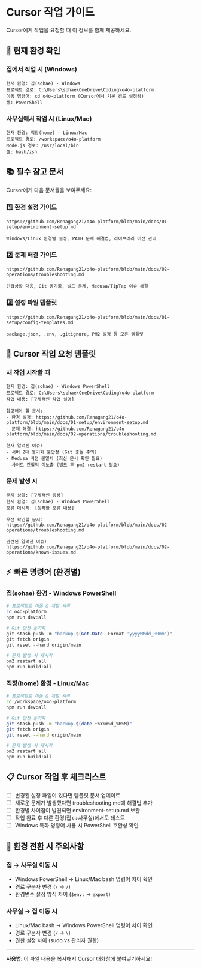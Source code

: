 # Cursor 작업 가이드

Cursor에게 작업을 요청할 때 이 정보를 함께 제공하세요.

## 📍 현재 환경 확인

### 집에서 작업 시 (Windows)
```
현재 환경: 집(sohae) - Windows
프로젝트 경로: C:\Users\sohae\OneDrive\Coding\o4o-platform
이동 명령어: cd o4o-platform (Cursor에서 기본 경로 설정됨)
셸: PowerShell
```

### 사무실에서 작업 시 (Linux/Mac)
```
현재 환경: 직장(home) - Linux/Mac
프로젝트 경로: /workspace/o4o-platform
Node.js 경로: /usr/local/bin
셸: bash/zsh
```

## 📚 필수 참고 문서

Cursor에게 다음 문서들을 보여주세요:

### 1️⃣ 환경 설정 가이드
```
https://github.com/Renagang21/o4o-platform/blob/main/docs/01-setup/environment-setup.md

Windows/Linux 환경별 설정, PATH 문제 해결법, 라이브러리 버전 관리
```

### 2️⃣ 문제 해결 가이드  
```
https://github.com/Renagang21/o4o-platform/blob/main/docs/02-operations/troubleshooting.md

긴급상황 대응, Git 동기화, 빌드 문제, Medusa/TipTap 이슈 해결
```

### 3️⃣ 설정 파일 템플릿
```
https://github.com/Renagang21/o4o-platform/blob/main/docs/01-setup/config-templates.md

package.json, .env, .gitignore, PM2 설정 등 모든 템플릿
```

## 🚀 Cursor 작업 요청 템플릿

### 새 작업 시작할 때
```
현재 환경: 집(sohae) - Windows PowerShell
프로젝트 경로: C:\Users\sohae\OneDrive\Coding\o4o-platform
작업 내용: [구체적인 작업 설명]

참고해야 할 문서:
- 환경 설정: https://github.com/Renagang21/o4o-platform/blob/main/docs/01-setup/environment-setup.md
- 문제 해결: https://github.com/Renagang21/o4o-platform/blob/main/docs/02-operations/troubleshooting.md

현재 알려진 이슈:
- 서버 2대 동기화 불안정 (Git 충돌 주의)
- Medusa 버전 불일치 (최신 문서 확인 필요)
- 사이트 간헐적 미노출 (빌드 후 pm2 restart 필요)
```

### 문제 발생 시
```
문제 상황: [구체적인 증상]
현재 환경: 집(sohae) - Windows PowerShell
오류 메시지: [정확한 오류 내용]

우선 확인할 문서:
https://github.com/Renagang21/o4o-platform/blob/main/docs/02-operations/troubleshooting.md

관련된 알려진 이슈:
https://github.com/Renagang21/o4o-platform/blob/main/docs/02-operations/known-issues.md
```

## ⚡ 빠른 명령어 (환경별)

### 집(sohae) 환경 - Windows PowerShell
```powershell
# 프로젝트로 이동 & 개발 시작
cd o4o-platform
npm run dev:all

# Git 안전 동기화  
git stash push -m "backup-$(Get-Date -Format 'yyyyMMdd_HHmm')"
git fetch origin
git reset --hard origin/main

# 문제 발생 시 재시작
pm2 restart all
npm run build:all
```

### 직장(home) 환경 - Linux/Mac
```bash
# 프로젝트로 이동 & 개발 시작  
cd /workspace/o4o-platform
npm run dev:all

# Git 안전 동기화
git stash push -m "backup-$(date +%Y%m%d_%H%M)"
git fetch origin
git reset --hard origin/main

# 문제 발생 시 재시작
pm2 restart all
npm run build:all
```

## 📋 Cursor 작업 후 체크리스트

- [ ] 변경된 설정 파일이 있다면 템플릿 문서 업데이트
- [ ] 새로운 문제가 발생했다면 troubleshooting.md에 해결법 추가
- [ ] 환경별 차이점이 발견되면 environment-setup.md 보완
- [ ] 작업 완료 후 다른 환경(집↔사무실)에서도 테스트
- [ ] Windows 특화 명령어 사용 시 PowerShell 호환성 확인

## 🔄 환경 전환 시 주의사항

### 집 → 사무실 이동 시
- Windows PowerShell → Linux/Mac bash 명령어 차이 확인
- 경로 구분자 변경 (`\` → `/`)
- 환경변수 설정 방식 차이 (`$env:` → `export`)

### 사무실 → 집 이동 시
- Linux/Mac bash → Windows PowerShell 명령어 차이 확인
- 경로 구분자 변경 (`/` → `\`)
- 권한 설정 차이 (sudo vs 관리자 권한)

---

**사용법**: 이 파일 내용을 복사해서 Cursor 대화창에 붙여넣기하세요!